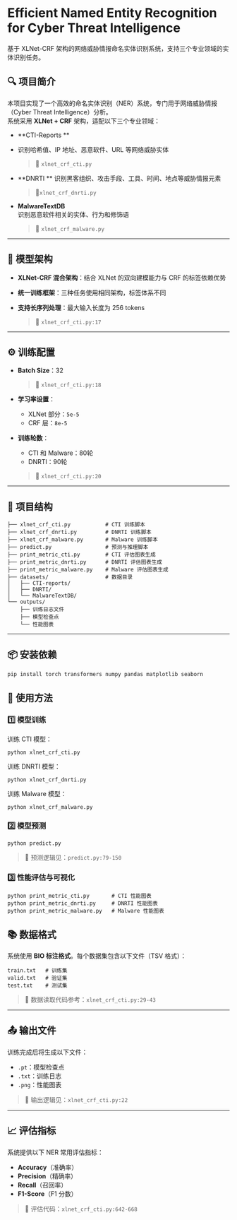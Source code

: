 # Efficient Named Entity Recognition for Cyber Threat Intelligence

基于 XLNet-CRF 架构的网络威胁情报命名实体识别系统，支持三个专业领域的实体识别任务。

## 🔍 项目简介

本项目实现了一个高效的命名实体识别（NER）系统，专门用于网络威胁情报（Cyber Threat Intelligence）分析。  
系统采用 **XLNet + CRF** 架构，适配以下三个专业领域：

- **CTI-Reports **

- 识别哈希值、IP 地址、恶意软件、URL 等网络威胁实体  

  > 📄 `xlnet_crf_cti.py`

- **DNRTI  **
  识别黑客组织、攻击手段、工具、时间、地点等威胁情报元素  

  > 📄`xlnet_crf_dnrti.py`

- **MalwareTextDB**  
  识别恶意软件相关的实体、行为和修饰语  

  > 📄 `xlnet_crf_malware.py`

---

## 🧠 模型架构

- **XLNet-CRF 混合架构**：结合 XLNet 的双向建模能力与 CRF 的标签依赖优势  

- **统一训练框架**：三种任务使用相同架构，标签体系不同  

- **支持长序列处理**：最大输入长度为 256 tokens  

  > 📄 `xlnet_crf_cti.py:17`

---

## ⚙️ 训练配置

- **Batch Size**：32  

  > 📄 `xlnet_crf_cti.py:18`

- **学习率设置**：

  - XLNet 部分：`5e-5`
  - CRF 层：`8e-5`

- **训练轮数**：

  - CTI 和 Malware：80轮
  - DNRTI：90轮  

  > 📄 `xlnet_crf_cti.py:20`

---



## 📁 项目结构

```text
├── xlnet_crf_cti.py           # CTI 训练脚本
├── xlnet_crf_dnrti.py         # DNRTI 训练脚本
├── xlnet_crf_malware.py       # Malware 训练脚本
├── predict.py                 # 预测与推理脚本
├── print_metric_cti.py        # CTI 评估图表生成
├── print_metric_dnrti.py      # DNRTI 评估图表生成
├── print_metric_malware.py    # Malware 评估图表生成
├── datasets/                  # 数据目录
│   ├── CTI-reports/
│   ├── DNRTI/
│   └── MalwareTextDB/
└── outputs/
    ├── 训练日志文件
    ├── 模型检查点
    └── 性能图表

```
---

## 📦 安装依赖

```bash
pip install torch transformers numpy pandas matplotlib seaborn
```

## 🚀 使用方法

### 1️⃣ 模型训练

训练 CTI 模型：

```
python xlnet_crf_cti.py
```

训练 DNRTI 模型：

```
python xlnet_crf_dnrti.py
```

训练 Malware 模型：

```
python xlnet_crf_malware.py
```

### 2️⃣ 模型预测

```
python predict.py
```

> 📄 预测逻辑见：`predict.py:79-150`

### 3️⃣ 性能评估与可视化

```
python print_metric_cti.py       # CTI 性能图表  
python print_metric_dnrti.py     # DNRTI 性能图表  
python print_metric_malware.py   # Malware 性能图表
```

## 📚 数据格式

系统使用 **BIO 标注格式**。每个数据集包含以下文件（TSV 格式）：

```
train.txt   # 训练集
valid.txt   # 验证集
test.txt    # 测试集
```

> 📄 数据读取代码参考：`xlnet_crf_cti.py:29-43`

------

## 📤 输出文件

训练完成后将生成以下文件：

- `.pt`：模型检查点
- `.txt`：训练日志
- `.png`：性能图表

> 📄 输出逻辑见：`xlnet_crf_cti.py:22`

------

## 📈 评估指标

系统提供以下 NER 常用评估指标：

- **Accuracy**（准确率）
- **Precision**（精确率）
- **Recall**（召回率）
- **F1-Score**（F1 分数）

> 📄 评估代码：`xlnet_crf_cti.py:642-668`
